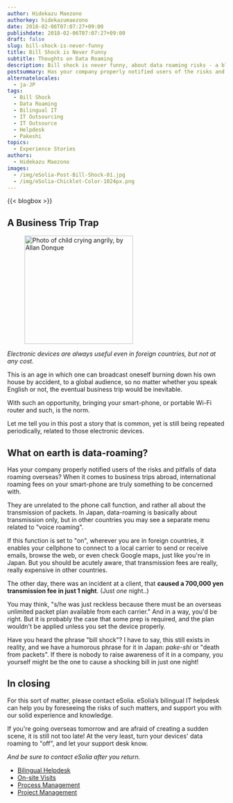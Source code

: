 ```yaml
---
author: Hidekazu Maezono
authorkey: hidekazumaezono
date: 2018-02-06T07:07:27+09:00
publishdate: 2018-02-06T07:07:27+09:00
draft: false
slug: bill-shock-is-never-funny
title: Bill Shock is Never Funny
subtitle: Thoughts on Data Roaming
description: Bill shock is never funny, about data roaming risks - a blog post on eSolia.pro from eSolia Inc.
postsummary: Has your company properly notified users of the risks and pitfalls of data roaming overseas? When it comes to business trips abroad, international roaming fees on your smart-phone are truly something to be concerned with.
alternatelocales:
  - ja-JP
tags:
  - Bill Shock
  - Data Roaming
  - Bilingual IT
  - IT Outsourcing
  - IT Outsource
  - Helpdesk
  - Pakeshi
topics:
  - Experience Stories
authors:
  - Hidekazu Maezono
images:
  - /img/eSolia-Post-Bill-Shock-01.jpg
  - /img/eSolia-Chicklet-Color-1024px.png
---
```


{{< blogbox >}}

## A Business Trip Trap

<figure class="image-container">
<img class="materialboxed right responsive-img z-depth-2" width="250" data-caption="The Cry of Anger by Allan Donque" alt="Photo of child crying angrily, by Allan Donque" src="/img/eSolia-Post-Bill-Shock-01.jpg">
</figure>

_Electronic devices are always useful even in foreign countries, but not at any cost._

This is an age in which one can broadcast oneself burning down his own house by accident, to a global audience, so no matter whether you speak English or not, the eventual business trip would be inevitable.

With such an opportunity, bringing your smart-phone, or portable Wi-Fi router and such, is the norm.

Let me tell you in this post a story that is common, yet is still being repeated periodically, related to those electronic devices.

## What on earth is data-roaming?

Has your company properly notified users of the risks and pitfalls of data roaming overseas? When it comes to business trips abroad, international roaming fees on your smart-phone are truly something to be concerned with.

They are unrelated to the phone call function, and rather all about the transmission of packets. In Japan, data-roaming is basically about transmission only, but in other countries you may see a separate menu related to "voice roaming".

If this function is set to "on", wherever you are in foreign countries, it enables your cellphone to connect to a local carrier to send or receive emails, browse the web, or even check Google maps, just like you're in Japan. But you should be acutely aware, that transmission fees are really, really expensive in other countries.

The other day, there was an incident at a client, that **caused a 700,000 yen transmission fee in just 1 night**. (Just _one_ night..)

You may think, "s/he was just reckless because there must be an overseas unlimited packet plan available from each carrier." And in a way, you'd be right. But it is probably the case that some prep is required, and the plan wouldn't be applied unless you set the device properly.

Have you heard the phrase "bill shock"? I have to say, this still exists in reality, and we have a humorous phrase for it in Japan: _pake-shi_ or "death from packets". If there is nobody to raise awareness of it in a company, you yourself might be the one to cause a shocking bill in just one night!

## In closing

For this sort of matter, please contact eSolia. eSolia’s bilingual IT helpdesk can help you by foreseeing the risks of such matters, and support you with our solid experience and knowledge.

If you're going overseas tomorrow and are afraid of creating a sudden scene, it is still not too late! At the very least, turn your devices' data roaming to "off", and let your support desk know.

_And be sure to contact eSolia after you return._

* [Bilingual Helpdesk](http://esolia.co.jp/helpdesk/)
* [On-site Visits](http://esolia.co.jp/on-site/)
* [Process Management](http://esolia.co.jp/process/)
* [Project Management](http://esolia.co.jp/project-management/)
